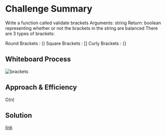 # Challenge Summary
Write a function called validate brackets
Arguments: string
Return: boolean
representing whether or not the brackets in the string are balanced
There are 3 types of brackets:

Round Brackets : ()
Square Brackets : []
Curly Brackets : {}

## Whiteboard Process
![brackets](https://user-images.githubusercontent.com/97823170/160243282-dcc4c80b-ffcf-4e14-8f57-33faf494f364.png)

## Approach & Efficiency
O(n)

## Solution
[link](https://github.com/basharalmhairat/data-structures-and-algorithms/tree/main/stack-and-queue/app/src/main/java/stack/and/queue/brackets)
